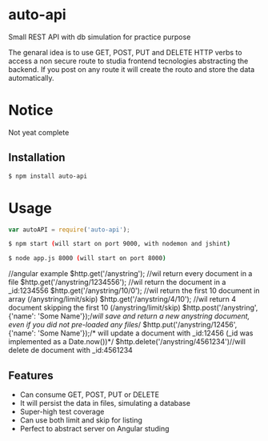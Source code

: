 # auto-api
Small REST API with db simulation for practice purpose

The genaral idea is to use GET, POST, PUT and DELETE HTTP verbs to access a non secure route to studia frontend tecnologies abstracting the backend.
If you post on any route it will create the routo and store the data automatically.

# Notice

Not yeat complete


## Installation

```bash
$ npm install auto-api
```

# Usage

```js
var autoAPI = require('auto-api');

```
```bash
$ npm start (will start on port 9000, with nodemon and jshint)
```
```bash
$ node app.js 8000 (will start on port 8000)
```
//angular example
$http.get('/anystring'); //wil return every document in a file
$http.get('/anystring/1234556'); //wil return the document in a _id:1234556
$http.get('/anystring/10/0'); //wil return the first 10 document in array (/anystring/limit/skip)
$http.get('/anystring/4/10'); //wil return 4 document skipping the first 10 (/anystring/limit/skip)
$http.post('/anystring', {'name': 'Some Name'});/*will save and return a new anystring document,
even if you did not pre-loaded any files*/
$http.put('/anystring/12456', {'name': 'Some Name'});/* will update a  document with _id:12456
(_id was implemented as a Date.now())*/
$http.delete('/anystring/4561234')//will delete de document with _id:4561234
## Features

  * Can consume GET, POST, PUT or DELETE
  * It will persist the data in files, simulating a database
  * Super-high test coverage
  * Can use both limit and skip for listing
  * Perfect to abstract server on Angular studing

